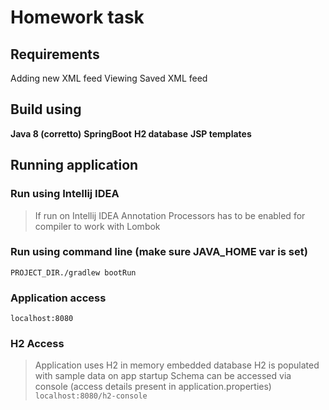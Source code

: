 
# Homework task 
## Requirements
Adding new XML feed
Viewing Saved XML feed

## Build using
**Java 8 (corretto)**
**SpringBoot**
**H2 database**
**JSP templates**

## Running application
### Run using Intellij IDEA
> If run on Intellij IDEA Annotation Processors has to be enabled for compiler to work with Lombok

### Run using command line (make sure JAVA_HOME var is set)
```PROJECT_DIR./gradlew bootRun```

### Application access
```localhost:8080```

### H2 Access
>Application uses H2 in memory embedded database
>H2 is populated with sample data on app startup
>Schema can be accessed via console (access details present in application.properties)
```localhost:8080/h2-console```
